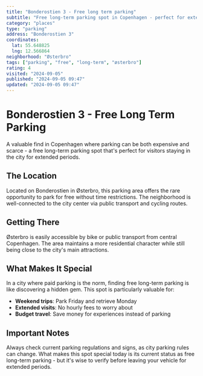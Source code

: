 ```yaml
---
title: "Bonderostien 3 - Free long term parking"
subtitle: "Free long-term parking spot in Copenhagen - perfect for extended stays in the city."
category: "places"
type: "parking"
address: "Bonderostien 3"
coordinates:
  lat: 55.648825
  lng: 12.566864
neighborhood: "Østerbro"
tags: ["parking", "free", "long-term", "østerbro"]
rating: 4
visited: "2024-09-05"
published: "2024-09-05 09:47"
updated: "2024-09-05 09:47"
---
```


# Bonderostien 3 - Free Long Term Parking

A valuable find in Copenhagen where parking can be both expensive and scarce - a free long-term parking spot that's perfect for visitors staying in the city for extended periods.

## The Location

Located on Bonderostien in Østerbro, this parking area offers the rare opportunity to park for free without time restrictions. The neighborhood is well-connected to the city center via public transport and cycling routes.

## Getting There

Østerbro is easily accessible by bike or public transport from central Copenhagen. The area maintains a more residential character while still being close to the city's main attractions.

## What Makes It Special

In a city where paid parking is the norm, finding free long-term parking is like discovering a hidden gem. This spot is particularly valuable for:
- **Weekend trips**: Park Friday and retrieve Monday
- **Extended visits**: No hourly fees to worry about
- **Budget travel**: Save money for experiences instead of parking

## Important Notes

Always check current parking regulations and signs, as city parking rules can change. What makes this spot special today is its current status as free long-term parking - but it's wise to verify before leaving your vehicle for extended periods.